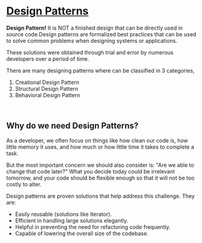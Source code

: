 # [Design Patterns](#design-patterns)
**Design Pattern!** It is NOT a finished design that can be directly used in source code.Design patterns are formalized best practices that can be used to solve common problems when designing systems or applications.<br>

These solutions were obtained through trial and error by numerous developers over a period of time.<br>

There are many designing patterns where can be classified in 3 categories,
1) Creational Design Pattern
2) Structural Design Pattern
3) Behavioral Design Pattern
<br>

## Why do we need Design Patterns?
As a developer, we often focus on things like how clean our code is, how little memory it uses, and how much or how little time it takes to complete a task.<br>

But the most important concern we should also consider is: "Are we able to change that code later?" What you decide today could be irrelevant tomorrow, and your code should be flexible enough so that it will not be too costly to alter.<br>

Design patterns are proven solutions that help address this challenge. They are:

 - Easily reusable (solutions like Iterator).
 - Efficient in handling large solutions elegantly.
 - Helpful in preventing the need for refactoring code frequently.
 - Capable of lowering the overall size of the codebase.

